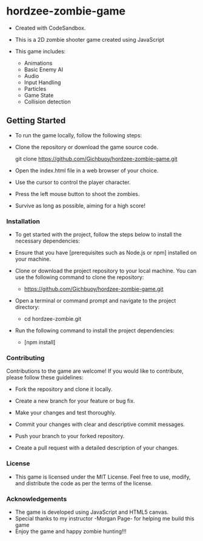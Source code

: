 # hordzee-zombie-game
- Created with CodeSandbox.
- This is a 2D zombie shooter game created using JavaScript

- This game includes:
  * Animations
  * Basic Enemy AI
  * Audio
  * Input Handling
  * Particles
  * Game State
  * Collision detection

 ## Getting Started
- To run the game locally, follow the following steps:

- Clone the repository or download the game source code.
 
  git clone https://github.com/Gichbuoy/hordzee-zombie-game.git

- Open the index.html file in a web browser of your choice.

- Use the cursor to control the player character.

- Press the left mouse button to shoot the zombies.

- Survive as long as possible, aiming for a high score!

### Installation
- To get started with the project, follow the steps below to install the necessary dependencies:

* Ensure that you have [prerequisites such as Node.js or npm] installed on your machine.

* Clone or download the project repository to your local machine. You can use the following command to clone the repository:
  - https://github.com/Gichbuoy/hordzee-zombie-game.git
* Open a terminal or command prompt and navigate to the project directory:
  - cd hordzee-zombie.git
* Run the following command to install the project dependencies:
  - [npm install]

### Contributing
Contributions to the game are welcome! If you would like to contribute, please follow these guidelines:

* Fork the repository and clone it locally.

* Create a new branch for your feature or bug fix.

* Make your changes and test thoroughly.

* Commit your changes with clear and descriptive commit messages.

* Push your branch to your forked repository.

* Create a pull request with a detailed description of your changes.

### License
- This game is licensed under the MIT License. Feel free to use, modify, and distribute the code as per the terms of the license.

### Acknowledgements
- The game is developed using JavaScript and HTML5 canvas.
- Special thanks to my instructor -Morgan Page- for helping me build this game
- Enjoy the game and happy zombie hunting!!!
